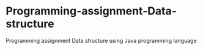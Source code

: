 # Programming-assignment-Data-structure
Programming assignment Data structure using Java programming language
